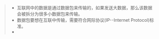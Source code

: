 > - 互联网中的数据是通过数据包来传输的，如果发送大数据，那么该数据会被拆分为很多小数据包来传输。  
> - 数据包要想在互联中传输，需要符合网际协议(IP--Internet Protocol)标准。 
> - 